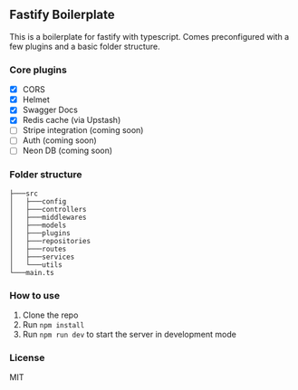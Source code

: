 ## Fastify Boilerplate

This is a boilerplate for fastify with typescript. Comes preconfigured with a few plugins and a basic folder structure.

### Core plugins

- [x] CORS
- [x] Helmet
- [x] Swagger Docs
- [x] Redis cache (via Upstash)
- [ ] Stripe integration (coming soon)
- [ ] Auth (coming soon)
- [ ] Neon DB (coming soon)

### Folder structure

```
├───src
│   ├───config
│   ├───controllers
│   ├───middlewares
│   ├───models
│   ├───plugins
│   ├───repositories
│   ├───routes
│   ├───services
│   └───utils
└───main.ts
```

### How to use

1. Clone the repo
2. Run `npm install`
3. Run `npm run dev` to start the server in development mode

### License

MIT
